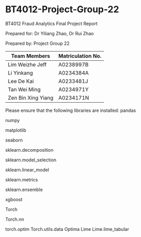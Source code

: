 # BT4012-Project-Group-22
BT4012 Fraud Analytics
Final Project Report
	 		 		 	 	 		 
Prepared for: Dr Yiliang Zhao, Dr Rui Zhao

Prepared by: Project Group 22


| Team Members  | Matriculation No. |
|---|---|
| Lim Weizhe Jeff  |  A0238997B |
| Li Yinkang  | A0234384A  |
| Lee De Kai | A0233481J  |
| Tan Wei Ming | A0234971Y |
| Zen Bin Xing Yiang | A0234171N |

Please ensure that the following libraries are installed: 
pandas 

numpy 

matplotlib 

seaborn 

sklearn.decomposition 

sklearn.model_selection 

sklearn.linear_model

sklearn.metrics 

sklearn.ensemble

xgboost 

Torch

Torch.nn

torch.optim 
Torch.utils.data
Optima 
Lime 
Lime.lime_tabular 
